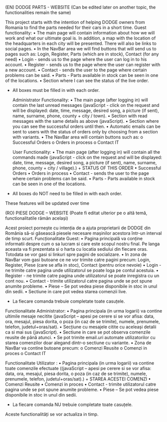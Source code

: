 (EN) DODGE PARTS - WEBSITE (Can be edited later on another topic, the functionalities remain the same)

This project starts with the intention of helping DODGE owners from Romania to find the parts needed for their cars in a short time.
  Guest functionality:
• The main page will contain information about how we will work and what our ultimate goal is. In addition, a map with the location of the headquarters in each city will be presented. There will also be links to social pages.
• In the NavBar area we will find buttons that will send us to pages such as: Login, Register, Parts (which are in stock), Contact (for any need)
• Login - sends us to the page where the user can log in to his account.
• Register - sends us to the page where the user can register with a new account.
• Contact - sends the user to the page where certain problems can be said.
• Parts - Parts available in stock can be seen in one of the locations.
• Section where I can see the status of the live order.
- All boxes must be filled in with each order.

  Administrator Functionality:
• The main page (after logging in) will contain the last unread messages (javaScript - click on the request and will be displayed: date, time, message, desired song, a picture (if sent), name, surname, phone, county + city / town).
• Section with read messages with the same details as above (javaScript).
• Section where you can see the successful orders until then.
• Automatic emails can be sent to users with the status of orders only by choosing from a section with variants.
• The NavBar area will contain buttons such as:
o Successful Orders
o Orders in process
o Contact IT

  User Functionality:
• The main page (after logging in) will contain all the commands made (javaScript - click on the request and will be displayed: date, time, message, desired song, a picture (if sent), name, surname, phone, county + city / village).) + STATUS OF THIS ORDER
• Successful Orders
• Orders in process
• Contact - sends the user to the page where certain problems can be said.
• Parts - Parts available in stock can be seen in one of the locations.
- All boxes do NOT need to be filled in with each order.

These features will be updated over time


(RO) PIESE DODGE – WEBSITE (Poate fi editat ulterior pe o altă temă, functionalitatile rămân același)

Acest proiect pornește cu intenția de a ajuta proprietarii de DODGE din România să-si găsească piesele necesare mașinilor acestora într-un interval de timp scurt.
 Funcționalitate Guest: 
•	Pagina principală va conține informatii despre cum o sa lucram si care este scopul nostru final. Pe langa aceasta va fi prezentata si o harta cu locatia sediului din fiecare oras. Totodata se vor gasi si linkuri spre pagini de socializare.
•	In zona de NavBar vom gasi butoane ce ne vor trimite catre pagini precum: Login, Register, Piese (care se afla in stoc), Contact (pentru orice nevoie) 
•	Login - ne trimite catre pagina unde utilizatorul se poate loga pe contul acestuia.
•	Register -  ne trimite catre pagina unde utilizatorul se poate inregistra cu un cont nou.
•	Contact - trimite utilizatorul catre pagina unde se pot spune anumite probleme.
•	Piese – Se pot vedea piese disponibile in stoc in unul din sedii.
•	Sectiune in care pot vedea starea comenzii live.
-	La fiecare comanda trebuie completate toate casuțele.

Functionalitate Administrator:
•	Pagina principala (in urma logarii) va contine ultimile mesaje necitite (javaScript – apesi pe cerere si se vor afisa: data, ora, mesajul, piesa dorita, o poza (in caz de se trimite), numele, prenumele, telefon, judetul+oras/sat).
•	Secțiune cu mesajele citite cu aceleași detalii ca si mai sus (javaScript).
•	Sectiune in care se pot observa comenzile reusite de până atunci. 
•	Se pot trimite email.uri automate utilizatorilor cu starea comenzilor doar alegand dintr-o sectiune cu variante.
•	Zona de NavBar va contine butoane precum:
o	Comenzi Reusite
o	Comenzi in proces
o	Contact IT

Functionalitate Utilizator :
•	Pagina principala (in urma logarii) va contine toate comenzile efectuate ((javaScript – apesi pe cerere si se vor afisa: data, ora, mesajul, piesa dorita, o poza (in caz de se trimite), numele, prenumele, telefon, judetul+oras/sat).) + STAREA ACESTEI COMENZI
•	Comenzi Reusite
•	Comenzi in proces
•	Contact - trimite utilizatorul catre pagina unde se pot spune anumite probleme.
•	Piese – Se pot vedea piese disponibile in stoc in unul din sedii.
-	La fiecare comanda NU trebuie completate toate casuțele.

Aceste functionalități se vor actualiza in timp.
